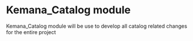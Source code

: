 # Kemana_Catalog module

Kemana_Catalog module will be use to develop all catalog related changes for the entire project

